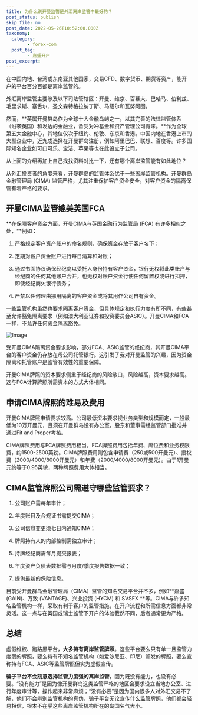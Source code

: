 ```yaml
---
title: 为什么说开曼监管是外汇离岸监管中最好的？
post_status: publish
skip_file: no
post_date: 2022-05-26T10:52:00.000Z
taxonomy:
  category:
        - forex-com
  post_tag:
        - 嘉盛开户
post_excerpt: 
---
```

在中国内地、台湾或东南亚其他国家，交易CFD、数字货币、期货等资产，能开户的平台百分百都是离岸监管的。

外汇离岸监管主要涉及以下司法管辖区：开曼、维京、百慕大、巴哈马、伯利兹、毛里求斯、塞舌尔、圣文森特格拉纳丁斯、马绍尔和瓦努阿图。

然而，**英属开曼群岛作为全球十大金融岛屿之一，以其完善的法律监管体系（沿袭英国）和发达的金融业，备受对冲基金和资产管理公司青睐。**作为全球第五大金融中心，其地位仅次于纽约、伦敦、东京和香港。中国内地在香港上市的大型企业中，近九成选择在开曼群岛注册，例如阿里巴巴、联想、百度等。许多国际知名企业如可口可乐、宝洁、苹果等也在此设立子公司。

从上面的介绍再加上自己找找资料对比一下，还有哪个离岸监管能有如此地位？

从外汇投资者的角度来看，开曼群岛的监管体系优于一些离岸监管机构。开曼群岛金融管理局 (CIMA) 监管严格，尤其注重保护客户资金安全，对客户资金的隔离保管有着严格的要求。

## 开曼CIMA监管媲美英国FCA

**在保障客户资金方面，开曼CIMA与英国金融行为监管局 (FCA) 有许多相似之处，**例如：

1. 严格规定客户资产账户的命名规则，确保资金存放于客户名下；

1. 定期对客户资金账户进行每日清算和对账；

1. 通过书面协议确保经纪商以受托人身份持有客户资金，银行无权将此类账户与经纪商的任何其他账户合并，也无权对账户资金行使任何留置权或进行扣押，即使经纪商欠银行债务；

1. 严禁以任何理由挪用隔离的客户资金或将其用作公司自有资金。

一些监管机构虽然也要求隔离客户资金，但具体规定和执行力度有所不同，有些甚至允许豁免隔离要求（例如澳大利亚证券和投资委员会ASIC）。开曼CIMA和FCA一样，不允许任何资金隔离豁免。

![Image](https://prod-files-secure.s3.us-west-2.amazonaws.com/39ed1227-6d7d-4570-be36-9ccd4a2c4241/bd849744-3fcb-4a37-8312-357962c8f065/image.png?X-Amz-Algorithm=AWS4-HMAC-SHA256&X-Amz-Content-Sha256=UNSIGNED-PAYLOAD&X-Amz-Credential=ASIAZI2LB466Y4FYVO6G%2F20250713%2Fus-west-2%2Fs3%2Faws4_request&X-Amz-Date=20250713T041337Z&X-Amz-Expires=3600&X-Amz-Security-Token=IQoJb3JpZ2luX2VjEPP%2F%2F%2F%2F%2F%2F%2F%2F%2F%2FwEaCXVzLXdlc3QtMiJIMEYCIQDi7DFXz1aB0ElwueLuagwO8eNcmIB6hLBbnpoh%2FFT3wQIhAI8L%2Bc5V3jLnPmCk8Ai5MXIwRpJf0fWqd2gprni0Ujd7KogECPz%2F%2F%2F%2F%2F%2F%2F%2F%2F%2FwEQABoMNjM3NDIzMTgzODA1IgzrHNbtB57VuBCNBQIq3APPYbB0QLLlD2ArUsA2eoOsYkSQ1CeCTmYnKbECppGqSppB9HkTyEVDbust4N23MOsbFICmAZqwYD18e9mul4emDWP4O%2BUDE0NcAUcFEHeFELKez4Vb%2B4USG8vLeC0g4acKb%2F7Q9NJM5j4UQFaztjTOBJfteVxwWua3uOjVcrkdD9yLFY3hOUHfjKoFvkw3zS8yk3sdSGDZImHT7Imyg0o4B0HfkBE5on8mQD1ywAMn%2Bele5NOwsGyyWs6%2Bo7wY4jSm1PtzUa0rGQUZoCxhOec20qdtHUxHLOXGKClOQZ%2BCPmquiOy1K0qELWAn68J2AMxrhIEZzOcUeScESwDPcoVe0bTUqh4s3La0YRk0wXhIEj%2FGBjWvSmNfqjRp0bqb57rsIAqw7GoO5lJM72HRkcrjK2RWlj0Hqvg2s0pO9crC6rqKuEZgncndp%2BErxEfIm0i1pORc2oE1DLpPBN9pbRYYIc7DC1ztZ6o5p3fXQPPdnJZ4S5GKhGeNMzhRnBKj3aw964wVvNI2BhMJ3%2F6e9EJrNk%2FoE9KIP1GvNRUGw1SYVBkFTk1uLbmADtXm63oyggWT1RK%2BFXAuxF7lZqx7K3jde%2Brcsdl%2FosfSSGhFI99Y%2BGYtVQ%2B%2F%2FKNMM3ngyDCFu8zDBjqkAXiS5TYhMZ1xZldXfKfvild5BqThfDY6H3S%2Fjzwn%2FzNJ50CgLU4MBqng4Hj8%2Fmd1t50V8E8JHLUvATm6pFDiQ2Yk0eUu16Rg5FMb0cNzAiwU7jmOV2MXMS2%2F%2B1eywxCHl4vj8STvhfsfj2Igsbvgun5Be7n6wjcZ9vx6x%2Fz0A4iFpYe2BrcWeIoBn9asMp7kzBDDKKKLkvH51rJYJj6l7wA92A8Y&X-Amz-Signature=f127114ec6f8410f33811bbea4aac102f749951b8e20d2e4717b982dd6c4bc66&X-Amz-SignedHeaders=host&x-amz-checksum-mode=ENABLED&x-id=GetObject)

受开曼CIMA隔离资金要求影响，部分FCA、ASIC监管的经纪商，其开曼CIMA平台的客户资金仍存放在母公司托管银行。这引发了我对开曼监管的兴趣，因为资金隔离和托管账户是监管有效性的重要保障。

开曼CIMA牌照的资本要求侧重于经纪商的风险敞口，风险越高，资本要求越高。这与FCA计算牌照所需资本的方式大体相同。

## **申请CIMA牌照的难易及费用**

开曼CIMA牌照申请要求较高。公司最低资本要求视业务类型和规模而定，一般最低为10万开曼元，且须在开曼群岛设有办公室，股东和董事需经监管部门批准并通过Fit and Proper考核。

CIMA牌照费用与FCA牌照费用相当。FCA牌照费用包括年费、席位费和业务权限费，约1500-2500英镑。CIMA牌照费用则包含申请费（250或500开曼元）、授权费（2000/4000/8000开曼元）和年费（2000/4000/8000开曼元）。由于1开曼元约等于0.95英镑，两种牌照费用大体相当。

## CIMA监管牌照公司需遵守哪些监管要求？

1. 公司账户需每年审计；

1. 年度账目及合规证书需提交CIMA；

1. 公司信息变更须七日内通知CIMA；

1. 牌照持有人的内部控制需独立审计；

1. 持牌经纪商需每月提交报表；

1. 年度资产负债表数据需与月度/季度报告数据一致；

1. 提供最新的保险信息。

目前受开曼群岛金融管理局（CIMA）监管的知名交易平台并不多，例如**嘉盛 (GAIN)、万致 (VANTAGE)、兴业投资 (HYCM) 和 SVSFX **等。CIMA与许多知名监管机构一样，采取有利于客户的监管措施，在开户流程和所需信息方面都非常灵活。这一点与在英国或瑞士监管下开户的体验截然不同，后者通常更为严格。

## 总结

虚假维权、跑路黑平台，**大多持有离岸监管牌照**。这些平台要么只有单一且监管力度弱的牌照，要么持有不知名监管机构（如爱沙尼亚、印尼）颁发的牌照，要么宣称持有FCA、ASIC等监管牌照但实为虚假宣传。

**骗子平台不会刻意选择监管力度强的离岸监管**，因为既没有能力，也没有必要。“没有能力”是因为像开曼群岛这类监管严格的地区会要求设立当地办公室、进行年度审计等，操作起来非常麻烦；“没有必要”是因为国内很多人对外汇交易不了解，他们不会辨别监管机构的真伪，骗子平台无论宣传什么监管牌照，他们都会轻易相信，根本不在乎这些离岸监管机构所在的岛国名气大小。